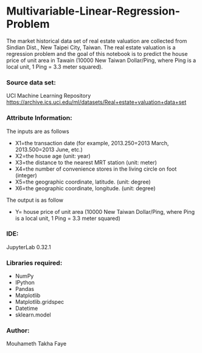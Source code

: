 # Multivariable-Linear-Regression-Problem
The market historical data set of real estate valuation are collected from Sindian Dist., New Taipei City, Taiwan. The real estate valuation is a regression problem and the goal of this notebook is to predict the house price of unit area in Tawain (10000 New Taiwan Dollar/Ping, where Ping is a local unit, 1 Ping = 3.3 meter squared).

### Source data set:
UCI Machine Learning Repository
https://archive.ics.uci.edu/ml/datasets/Real+estate+valuation+data+set

### Attribute Information:

The inputs are as follows

- X1=the transaction date (for example, 2013.250=2013 March, 2013.500=2013 June, etc.)
- X2=the house age (unit: year)
- X3=the distance to the nearest MRT station (unit: meter)
- X4=the number of convenience stores in the living circle on foot (integer)
- X5=the geographic coordinate, latitude. (unit: degree)
- X6=the geographic coordinate, longitude. (unit: degree)

The output is as follow

- Y= house price of unit area (10000 New Taiwan Dollar/Ping, where Ping is a local unit, 1 Ping = 3.3 meter squared)


### IDE:
JupyterLab 0.32.1

### Libraries required:
- NumPy
- IPython
- Pandas
- Matplotlib
- Matplotlib.gridspec
- Datetime
- sklearn.model

### Author:
Mouhameth Takha Faye
